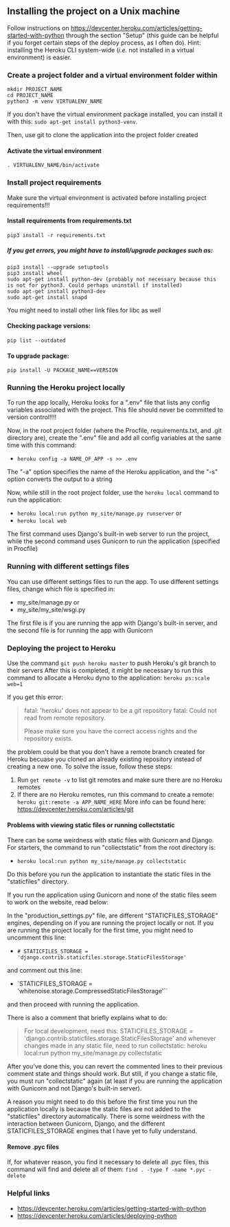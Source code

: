 ## Installing the project on a Unix machine
Follow instructions on https://devcenter.heroku.com/articles/getting-started-with-python through the section "Setup" (this guide can be helpful if you forget certain steps of the deploy process, as I often do). Hint: installing the Heroku CLI system-wide (_i.e._ not installed in a virtual environment) is easier.


### Create a project folder and a virtual environment folder within
```
mkdir PROJECT_NAME
cd PROJECT_NAME
python3 -m venv VIRTUALENV_NAME
```
If you don't have the virtual environment package installed, you can install it with this: `sudo apt-get install python3-venv`.

Then, use git to clone the application into the project folder created

#### Activate the virtual environment
`. VIRTUALENV_NAME/bin/activate`


### Install project requirements
Make sure the virtual environment is activated before installing project requirements!!!

#### Install requirements from requirements.txt
`pip3 install -r requirements.txt`

##### If you get errors, you might have to install/upgrade packages such as:
```
pip3 install --upgrade setuptools
pip3 install wheel
sudo apt-get install python-dev (probably not necessary because this is not for python3. Could perhaps uninstall if installed)
sudo apt-get install python3-dev
sudo apt-get install snapd
```
You might need to install other link files for libc as well


#### Checking package versions:
```
pip list --outdated
```

#### To upgrade package:
```
pip install -U PACKAGE_NAME==VERSION
```


### Running the Heroku project locally
To run the app locally, Heroku looks for a ".env" file that lists any config variables associated with the project. This file should never be committed to version control!!!!

Now, in the root project folder (where the Procfile, requirements.txt, and .git directory are), create the ".env" file and add all config variables at the same time with this command:
* `heroku config -a NAME_OF_APP -s >> .env`

The "-a" option specifies the name of the Heroku application, and the "-s" option converts the output to a string

Now, while still in the root project folder, use the `heroku local` command to run the application:
* `heroku local:run python my_site/manage.py runserver`
or
* `heroku local web`

The first command uses Django's built-in web server to run the project, while the second command uses Gunicorn to run the application (specified in Procfile)


### Running with different settings files
You can use different settings files to run the app. To use different settings files, change which file is specified in:
* my_site/manage.py
or
* my_site/my_site/wsgi.py

The first file is if you are running the app with Django's built-in server, and the second file is for running the app with Gunicorn


### Deploying the project to Heroku
Use the command `git push heroku master` to push Heroku's git branch to their servers
After this is completed, it might be necessary to run this command to allocate a Heroku dyno to the application: `heroku ps:scale web=1`

If you get this error:
> fatal: 'heroku' does not appear to be a git repository
> fatal: Could not read from remote repository.
>
> Please make sure you have the correct access rights
> and the repository exists.

the problem could be that you don't have a remote branch created for Heroku becuase you cloned an already existing repository instead of creating a new one. To solve the issue, follow these steps:
1. Run `get remote -v` to list git remotes and make sure there are no Heroku remotes
2. If there are no Heroku remotes, run this command to create a remote: `heroku git:remote -a APP_NAME_HERE`
More info can be found here: https://devcenter.heroku.com/articles/git



#### Problems with viewing static files or running collectstatic
There can be some weirdness with static files with Gunicorn and Django. For starters, the command to run "collectstatic" from the root directory is:
* `heroku local:run python my_site/manage.py collectstatic`

Do this before you run the application to instantiate the static files in the "staticfiles" directory.

If you run the application using Gunicorn and none of the static files seem to work on the website, read below:

In the "production_settings.py" file, are different "STATICFILES_STORAGE" engines, depending on if you are running the project locally or not. If you are running the project locally for the first time, you might need to uncomment this line:
* `# STATICFILES_STORAGE = 'django.contrib.staticfiles.storage.StaticFilesStorage'`

and comment out this line:
* `STATICFILES_STORAGE = 'whitenoise.storage.CompressedStaticFilesStorage'``

and then proceed with running the application.

There is also a comment that briefly explains what to do:
> For local development, need this:
> STATICFILES_STORAGE = 'django.contrib.staticfiles.storage.StaticFilesStorage'
> and whenever changes made in any static file, need to run collectstatic:
> heroku local:run python my_site/manage.py collectstatic

After you've done this, you can revert the commented lines to their previous comment state and things should work. But still, if you change a static file, you must run "collectstatic" again (at least if you are running the application with Gunicorn and not Django's built-in server).

A reason you might need to do this before the first time you run the application locally is because the static files are not added to the "staticfiles" directory automatically. There is some weirdness with the interaction between Gunicorn, Django, and the different STATICFILES_STORAGE engines that I have yet to fully understand.


#### Remove .pyc files
If, for whatever reason, you find it necessary to delete all .pyc files, this command will find and delete all of them:
`find . -type f -name *.pyc -delete`


### Helpful links
* https://devcenter.heroku.com/articles/getting-started-with-python
* https://devcenter.heroku.com/articles/deploying-python

